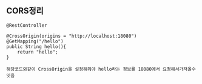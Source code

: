 ## CORS정리

    @RestController
    
    @CrossOrigin(origins = "http://localhost:18080")
    @GetMapping("/hello")
    public String hello(){
        return "hello";
    }
    
    해당코드와같이 CrossOrigin을 설정해줘야 hello라는 정보를 18080에서 요청해서가져올수잇음
